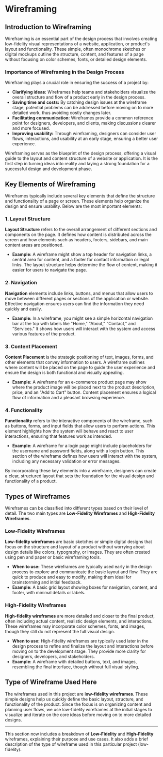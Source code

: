 # Wireframing

## Introduction to Wireframing

Wireframing is an essential part of the design process that involves creating low-fidelity visual representations of a website, application, or product's layout and functionality. These simple, often monochrome sketches or digital mockups outline the structure, content, and features of a page without focusing on color schemes, fonts, or detailed design elements.

### Importance of Wireframing in the Design Process

Wireframing plays a crucial role in ensuring the success of a project by:

- **Clarifying ideas:** Wireframes help teams and stakeholders visualize the overall structure and flow of a product early in the design process.
- **Saving time and costs:** By catching design issues at the wireframe stage, potential problems can be addressed before moving on to more detailed work, thus avoiding costly changes later.
- **Facilitating communication:** Wireframes provide a common reference point for designers, developers, and clients, making discussions clearer and more focused.
- **Improving usability:** Through wireframing, designers can consider user flows, interactions, and usability at an early stage, ensuring a better user experience.

Wireframing serves as the blueprint of the design process, offering a visual guide to the layout and content structure of a website or application. It is the first step in turning ideas into reality and laying a strong foundation for a successful design and development phase.

## Key Elements of Wireframing

Wireframes typically include several key elements that define the structure and functionality of a page or screen. These elements help organize the design and ensure usability. Below are the most important elements:

### 1. Layout Structure

**Layout Structure** refers to the overall arrangement of different sections and components on the page. It defines how content is distributed across the screen and how elements such as headers, footers, sidebars, and main content areas are positioned.

- **Example:** A wireframe might show a top header for navigation links, a central area for content, and a footer for contact information or legal links. The layout structure helps determine the flow of content, making it easier for users to navigate the page.

### 2. Navigation

**Navigation** elements include links, buttons, and menus that allow users to move between different pages or sections of the application or website. Effective navigation ensures users can find the information they need quickly and easily.

- **Example:** In a wireframe, you might see a simple horizontal navigation bar at the top with labels like "Home," "About," "Contact," and "Services." It shows how users will interact with the system and access various features of the product.

### 3. Content Placement

**Content Placement** is the strategic positioning of text, images, forms, and other elements that convey information to users. A wireframe outlines where content will be placed on the page to guide the user experience and ensure the design is both functional and visually appealing.

- **Example:** A wireframe for an e-commerce product page may show where the product image will be placed next to the product description, price, and an "Add to Cart" button. Content placement ensures a logical flow of information and a pleasant browsing experience.

### 4. Functionality

**Functionality** refers to the interactive components of the wireframe, such as buttons, forms, and input fields that allow users to perform actions. This element highlights how the system will behave and react to user interactions, ensuring that features work as intended.

- **Example:** A wireframe for a login page might include placeholders for the username and password fields, along with a login button. This section of the wireframe defines how users will interact with the system, including any necessary validation or error messages.

By incorporating these key elements into a wireframe, designers can create a clear, structured layout that sets the foundation for the visual design and functionality of a product.

## Types of Wireframes

Wireframes can be classified into different types based on their level of detail. The two main types are **Low-Fidelity Wireframes** and **High-Fidelity Wireframes**.

### Low-Fidelity Wireframes

**Low-fidelity wireframes** are basic sketches or simple digital designs that focus on the structure and layout of a product without worrying about design details like colors, typography, or images. They are often created using pen and paper or basic wireframing tools.

- **When to use:** These wireframes are typically used early in the design process to explore and communicate the basic layout and flow. They are quick to produce and easy to modify, making them ideal for brainstorming and initial feedback.
- **Example:** A basic grid layout showing boxes for navigation, content, and footer, with minimal details or labels.

### High-Fidelity Wireframes

**High-fidelity wireframes** are more detailed and closer to the final product, often including actual content, realistic design elements, and interactions. These wireframes may incorporate color schemes, fonts, and images, though they still do not represent the full visual design.

- **When to use:** High-fidelity wireframes are typically used later in the design process to refine and finalize the layout and interactions before moving on to the development stage. They provide more clarity for designers, developers, and stakeholders.
- **Example:** A wireframe with detailed buttons, text, and images, resembling the final interface, though without full visual styling.

## Type of Wireframe Used Here

The wireframes used in this project are **low-fidelity wireframes**. These simple designs help us quickly define the basic layout, structure, and functionality of the product. Since the focus is on organizing content and planning user flows, we use low-fidelity wireframes at the initial stages to visualize and iterate on the core ideas before moving on to more detailed designs.

---

This section now includes a breakdown of **Low-Fidelity** and **High-Fidelity** wireframes, explaining their purpose and use cases. It also adds a brief description of the type of wireframe used in this particular project (low-fidelity).
